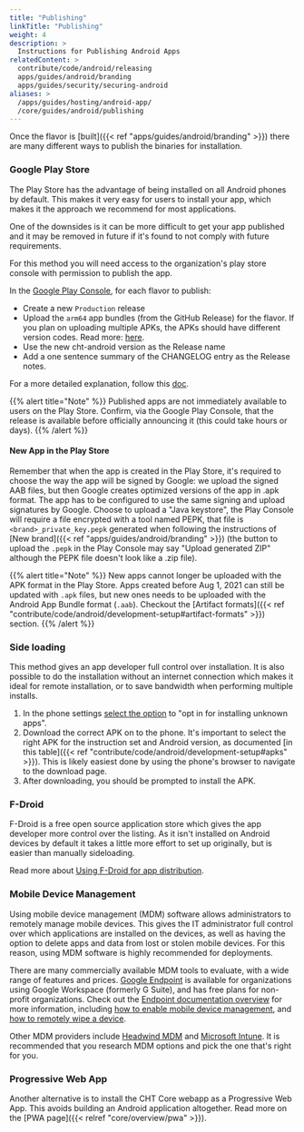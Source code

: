```yaml
---
title: "Publishing"
linkTitle: "Publishing"
weight: 4
description: >
  Instructions for Publishing Android Apps
relatedContent: >
  contribute/code/android/releasing
  apps/guides/android/branding
  apps/guides/security/securing-android
aliases: >
  /apps/guides/hosting/android-app/
  /core/guides/android/publishing
---
```


Once the flavor is [built]({{< ref "apps/guides/android/branding" >}}) there are many different ways to publish the binaries for installation.

### Google Play Store

The Play Store has the advantage of being installed on all Android phones by default. This makes it very easy for users to install your app, which makes it the approach we recommend for most applications.

One of the downsides is it can be more difficult to get your app published and it may be removed in future if it's found to not comply with future requirements.

For this method you will need access to the organization's play store console with permission to publish the app.

In the [Google Play Console](https://play.google.com/console), for each flavor to publish:
  - Create a new `Production` release
  - Upload the `arm64` app bundles (from the GitHub Release) for the flavor. If you plan on uploading multiple APKs, the APKs should have different version codes. Read more: [here](https://developer.android.com/google/play/publishing/multiple-apks#Rules).
  - Use the new cht-android version as the Release name
  - Add a one sentence summary of the CHANGELOG entry as the Release notes.

For a more detailed explanation, follow this [doc](https://support.google.com/googleplay/android-developer/answer/9859751?hl=en).

{{% alert title="Note" %}}
Published apps are not immediately available to users on the Play Store. Confirm, via the Google Play Console, that the release is available before officially announcing it (this could take hours or days).
{{% /alert %}}

#### New App in the Play Store

Remember that when the app is created in the Play Store, it's required to choose the way the app will be signed by Google: we upload the signed AAB files, but then Google creates optimized versions of the app in .apk format. The app has to be configured to use the same signing and upload signatures by Google. Choose to upload a "Java keystore", the Play Console will require a file encrypted with a tool named PEPK, that file is `<brand>_private_key.pepk` generated when following the instructions of [New brand]({{< ref "apps/guides/android/branding" >}}) (the button to upload the `.pepk` in the Play Console may say "Upload generated ZIP" although the PEPK file doesn't look like a .zip file).

{{% alert title="Note" %}}
New apps cannot longer be uploaded with the APK format in the Play Store. Apps created before Aug 1, 2021 can still be updated with `.apk` files, but new ones needs to be uploaded with the Android App Bundle format (`.aab`). Checkout the [Artifact formats]({{< ref "contribute/code/android/development-setup#artifact-formats" >}}) section.
{{% /alert %}}

### Side loading

This method gives an app developer full control over installation. It is also possible to do the installation without an internet connection which makes it ideal for remote installation, or to save bandwidth when performing multiple installs.

1. In the phone settings [select the option](https://developer.android.com/distribute/marketing-tools/alternative-distribution#unknown-sources) to "opt in for installing unknown apps".
2. Download the correct APK on to the phone. It's important to select the right APK for the instruction set and Android version, as documented [in this table]({{< ref "contribute/code/android/development-setup#apks" >}}).  This is likely easiest done by using the phone's browser to navigate to the download page.
3. After downloading, you should be prompted to install the APK.

### F-Droid

F-Droid is a free open source application store which gives the app developer more control over the listing. As it isn't installed on Android devices by default it takes a little more effort to set up originally, but is easier than manually sideloading.

Read more about [Using F-Droid for app distribution](https://medic.org/stories/using-f-droid-for-app-distribution-a-product-experiment/).

### Mobile Device Management

Using mobile device management (MDM) software allows administrators to remotely manage mobile devices. This gives the IT administrator full control over which applications are installed on the devices, as well as having the option to delete apps and data from lost or stolen mobile devices. For this reason, using MDM software is highly recommended for deployments.

There are many commercially available MDM tools to evaluate, with a wide range of features and prices. [Google Endpoint](https://workspace.google.com/intl/en_us/products/admin/endpoint/) is available for organizations using Google Workspace (formerly G Suite), and has free plans for non-profit organizations. Check out the [Endpoint documentation overview](https://support.google.com/a/answer/1734200) for more information, including [how to enable mobile device management](https://support.google.com/a/answer/7400753), and [how to remotely wipe a device](https://support.google.com/a/answer/173390).

Other MDM providers include [Headwind MDM](https://h-mdm.com/) and [Microsoft Intune](https://docs.microsoft.com/en-us/mem/intune/). It is recommended that you research MDM options and pick the one that's right for you.

### Progressive Web App

Another alternative is to install the CHT Core webapp as a Progressive Web App. This avoids building an Android application altogether. Read more on the [PWA page]({{< relref "core/overview/pwa" >}}).
